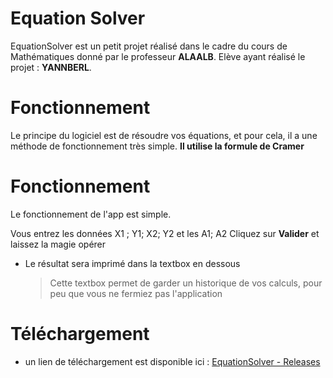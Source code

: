 # Equation Solver

EquationSolver est un petit projet réalisé dans le cadre du cours de Mathématiques donné par le professeur **ALAALB**.
Elève ayant réalisé le projet : **YANNBERL**.


# Fonctionnement

Le principe du logiciel est de résoudre vos équations, et pour cela, il a une méthode de fonctionnement très simple. **Il utilise la formule de Cramer**


# Fonctionnement

Le fonctionnement de l'app est simple.

Vous entrez les données X1 ; Y1; X2; Y2 et les A1; A2
Cliquez sur **Valider** et laissez la magie opérer

- Le résultat sera imprimé dans la textbox en dessous
	> Cette textbox permet de garder un historique de vos calculs, pour peu que vous ne fermiez pas l'application

# Téléchargement
- un lien de téléchargement est disponible ici : [EquationSolver - Releases](https://github.com/SeenKid/EquationSolver/releases/)
